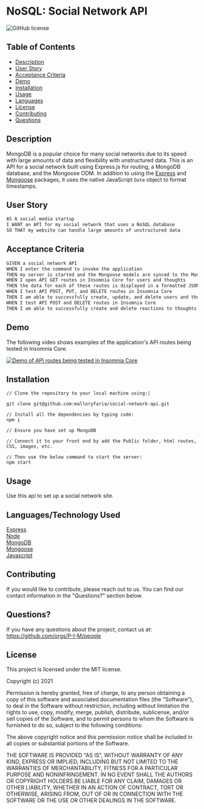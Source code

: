 # NoSQL: Social Network API

![GitHub license](https://img.shields.io/badge/license-MIT-ff69b4.svg)

## Table of Contents 

- [Description](#description)
- [User Story](#user-story)
- [Acceptance Criteria](#acceptance-criteria)
- [Demo](#demo)
- [Installation](#installation)
- [Usage](#usage)
- [Languages](#languages)
- [License](#license)
- [Contributing](#contributing)
- [Questions](#questions)

## Description
MongoDB is a popular choice for many social networks due to its speed with large amounts of data and flexibility with unstructured data. This is an API for a social network built using Express.js for routing, a MongoDB database, and the Mongoose ODM. In addition to using the [Express](https://www.npmjs.com/package/express) and [Mongoose](https://www.npmjs.com/package/mongoose) packages, it uses the native JavaScript `Date` object to format timestamps.

## User Story

```md
AS A social media startup
I WANT an API for my social network that uses a NoSQL database
SO THAT my website can handle large amounts of unstructured data
```
## Acceptance Criteria

```md
GIVEN a social network API
WHEN I enter the command to invoke the application
THEN my server is started and the Mongoose models are synced to the MongoDB database
WHEN I open API GET routes in Insomnia Core for users and thoughts
THEN the data for each of these routes is displayed in a formatted JSON
WHEN I test API POST, PUT, and DELETE routes in Insomnia Core
THEN I am able to successfully create, update, and delete users and thoughts in my database
WHEN I test API POST and DELETE routes in Insomnia Core
THEN I am able to successfully create and delete reactions to thoughts and add and remove friends to a user’s friend list
```
## Demo

The following video shows examples of the application's API routes being tested in Insomnia Core.

[![Demo of API routes being tested in Insomnia Core](https://img.youtube.com/vi/y-REqax11Ug/0.jpg)](https://www.youtube.com/watch?v=y-REqax11Ug)

## Installation

```
// Clone the repository to your local machine using:|

git clone git@github.com:malloryfaria/social-network-api.git

// Install all the dependencies by typing code:
npm i

// Ensure you have set up MongoDB

// Connect it to your front end by add the Public folder, html routes, CSS, images, etc.

// Then use the below command to start the server:
npm start

```
## Usage
Use this api to set up a social network site.
## Languages/Technology Used
[Express](https://expressjs.com/ "Express")<br />
[Node](https://nodejs.org/en/docs/ "Node")<br />
[MongoDB](https://www.mongodb.com/ "MongoDB")<br />
[Mongoose](https://www.npmjs.com/package/mongoose "Mongoose")<br />
[Javascript](https://www.javascript.com/ "Javascript")<br />

  
## Contributing
If you would like to contribute, please reach out to us. You can find our contact information in the  "Questions?" section below.

## Questions?

If you have any questions about the project, contact us at: https://github.com/orgs/P-I-M/people

## License

This project is licensed under the MIT license.

Copyright (c) 2021 

Permission is hereby granted, free of charge, to any person obtaining a copy of this software and associated documentation files (the "Software"), to deal in the Software without restriction, including without limitation the rights to use, copy, modify, merge, publish, distribute, sublicense, and/or sell copies of the Software, and to permit persons to whom the Software is furnished to do so, subject to the following conditions:

The above copyright notice and this permission notice shall be included in all copies or substantial portions of the Software.

THE SOFTWARE IS PROVIDED "AS IS", WITHOUT WARRANTY OF ANY KIND, EXPRESS OR IMPLIED, INCLUDING BUT NOT LIMITED TO THE WARRANTIES OF MERCHANTABILITY, FITNESS FOR A PARTICULAR PURPOSE AND NONINFRINGEMENT. IN NO EVENT SHALL THE AUTHORS OR COPYRIGHT HOLDERS BE LIABLE FOR ANY CLAIM, DAMAGES OR OTHER LIABILITY, WHETHER IN AN ACTION OF CONTRACT, TORT OR OTHERWISE, ARISING FROM, OUT OF OR IN CONNECTION WITH THE SOFTWARE OR THE USE OR OTHER DEALINGS IN THE SOFTWARE.

